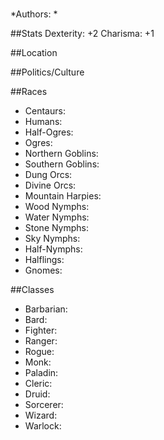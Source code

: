 #
*Authors:  *

##Stats
Dexterity: +2
Charisma: +1

##Location
 

##Politics/Culture


##Races
* Centaurs: 
* Humans: 
* Half-Ogres: 
* Ogres: 
* Northern Goblins: 
* Southern Goblins: 
* Dung Orcs: 
* Divine Orcs: 
* Mountain Harpies: 
* Wood Nymphs: 
* Water Nymphs: 
* Stone Nymphs: 
* Sky Nymphs:  
* Half-Nymphs: 
* Halflings: 
* Gnomes: 

##Classes
* Barbarian: 
* Bard: 
* Fighter: 
* Ranger: 
* Rogue: 
* Monk: 
* Paladin: 
* Cleric: 
* Druid: 
* Sorcerer: 
* Wizard: 
* Warlock:  
